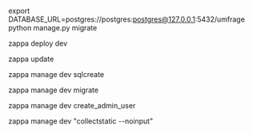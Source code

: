 export DATABASE_URL=postgres://postgres:postgres@127.0.0.1:5432/umfrage
python manage.py migrate


zappa deploy dev

zappa update

zappa manage dev sqlcreate

zappa manage dev migrate
  
zappa manage dev create_admin_user <UNAME> <EMAIL> <PASS>

zappa manage dev "collectstatic --noinput"



